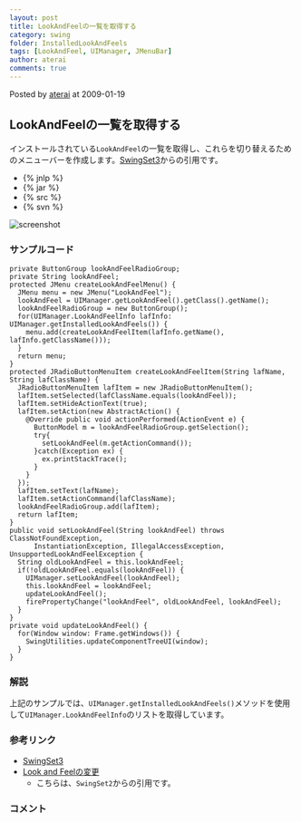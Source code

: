 ```yaml
---
layout: post
title: LookAndFeelの一覧を取得する
category: swing
folder: InstalledLookAndFeels
tags: [LookAndFeel, UIManager, JMenuBar]
author: aterai
comments: true
---
```


Posted by [aterai](http://terai.xrea.jp/aterai.html) at 2009-01-19

## LookAndFeelの一覧を取得する
インストールされている`LookAndFeel`の一覧を取得し、これらを切り替えるためのメニューバーを作成します。[SwingSet3](https://swingset3.dev.java.net/)からの引用です。

- {% jnlp %}
- {% jar %}
- {% src %}
- {% svn %}

<!-- dummy comment line for breaking list -->

![screenshot](https://lh3.googleusercontent.com/_9Z4BYR88imo/TQTOmfktdJI/AAAAAAAAAco/gBdSD5Qn9-Y/s800/InstalledLookAndFeels.png)

### サンプルコード
<pre class="prettyprint"><code>private ButtonGroup lookAndFeelRadioGroup;
private String lookAndFeel;
protected JMenu createLookAndFeelMenu() {
  JMenu menu = new JMenu("LookAndFeel");
  lookAndFeel = UIManager.getLookAndFeel().getClass().getName();
  lookAndFeelRadioGroup = new ButtonGroup();
  for(UIManager.LookAndFeelInfo lafInfo: UIManager.getInstalledLookAndFeels()) {
    menu.add(createLookAndFeelItem(lafInfo.getName(), lafInfo.getClassName()));
  }
  return menu;
}
protected JRadioButtonMenuItem createLookAndFeelItem(String lafName, String lafClassName) {
  JRadioButtonMenuItem lafItem = new JRadioButtonMenuItem();
  lafItem.setSelected(lafClassName.equals(lookAndFeel));
  lafItem.setHideActionText(true);
  lafItem.setAction(new AbstractAction() {
    @Override public void actionPerformed(ActionEvent e) {
      ButtonModel m = lookAndFeelRadioGroup.getSelection();
      try{
        setLookAndFeel(m.getActionCommand());
      }catch(Exception ex) {
        ex.printStackTrace();
      }
    }
  });
  lafItem.setText(lafName);
  lafItem.setActionCommand(lafClassName);
  lookAndFeelRadioGroup.add(lafItem);
  return lafItem;
}
public void setLookAndFeel(String lookAndFeel) throws ClassNotFoundException,
      InstantiationException, IllegalAccessException, UnsupportedLookAndFeelException {
  String oldLookAndFeel = this.lookAndFeel;
  if(!oldLookAndFeel.equals(lookAndFeel)) {
    UIManager.setLookAndFeel(lookAndFeel);
    this.lookAndFeel = lookAndFeel;
    updateLookAndFeel();
    firePropertyChange("lookAndFeel", oldLookAndFeel, lookAndFeel);
  }
}
private void updateLookAndFeel() {
  for(Window window: Frame.getWindows()) {
    SwingUtilities.updateComponentTreeUI(window);
  }
}
</code></pre>

### 解説
上記のサンプルでは、`UIManager.getInstalledLookAndFeels()`メソッドを使用して`UIManager.LookAndFeelInfo`のリストを取得しています。

### 参考リンク
- [SwingSet3](https://swingset3.dev.java.net/)
- [Look and Feelの変更](http://terai.xrea.jp/Swing/LookAndFeel.html)
    - こちらは、`SwingSet2`からの引用です。

<!-- dummy comment line for breaking list -->

### コメント
